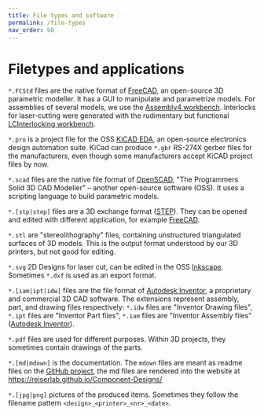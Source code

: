 ```yaml
---
title: File types and software
permalink: /file-types
nav_order: 90
---
```



# Filetypes and applications

`*.FCStd` files are the native format of [FreeCAD](https://www.freecadweb.org/), an open-source 3D parametric modeller. It has a GUI to manipulate and parametrize models. For assemblies of several models, we use the [Assembly4 workbench](https://wiki.freecadweb.org/Assembly4_Workbench). Interlocks for laser-cutting were generated with the rudimentary but functional [LCInterlocking workbench](https://github.com/execuc/LCInterlocking).

`*.pro` is a project file for the OSS [KiCAD EDA](https://www.kicad-pcb.org/), an open-source electronics design automation suite. KiCad can produce `*.gbr` RS-274X gerber files for the manufacturers, even though some manufacturers accept KiCAD project files by now.

`*.scad` files are the native file format of [OpenSCAD](https://www.openscad.org/), "The Programmers Solid 3D CAD Modeller" – another open-source software (OSS). It uses a scripting language to build parametric models.

`*.[stp|step]` files are a 3D exchange format ([STEP](https://en.wikipedia.org/wiki/ISO_10303-21)). They can be opened and edited with different application, for example [FreeCAD](https://www.freecadweb.org/).

`*.stl` are "stereolithography" files, containing unstructured triangulated surfaces of 3D models. This is the output format understood by our 3D printers, but not good for editing.

`*.svg` 2D Designs for laser cut, can be edited in the OSS [Inkscape](https://inkscape.org/). Sometimes `*.dxf` is used as an export format.

`*.[iam|ipt|idw]` files are the file format of [Autodesk Inventor](http://autodesk.com/inventor), a proprietary and commercial 3D CAD software. The extensions represent assembly, part, and drawing files respectively: `*.idw` files are "Inventor Drawing files", `*.ipt` files are "Inventor Part files", `*.iam` files are "Inventor Assembly files" ([Autodesk Inventor](https://www.autodesk.com/products/inventor/overview)).

`*.pdf` files are used for different purposes. Within 3D projects, they sometimes contain drawings of the parts.

`*.[md|mdown]` is the documentation. The `mdown` files are meant as readme files on the [GitHub project](https://github.com/reiserlab/Component-Designs), the md files are rendered into the website at <https://reiserlab.github.io/Component-Designs/>

`*.[jpg|png]` pictures of the produced items. Sometimes they follow the filename pattern `<design>_<printer>_<nr>_<date>`.
